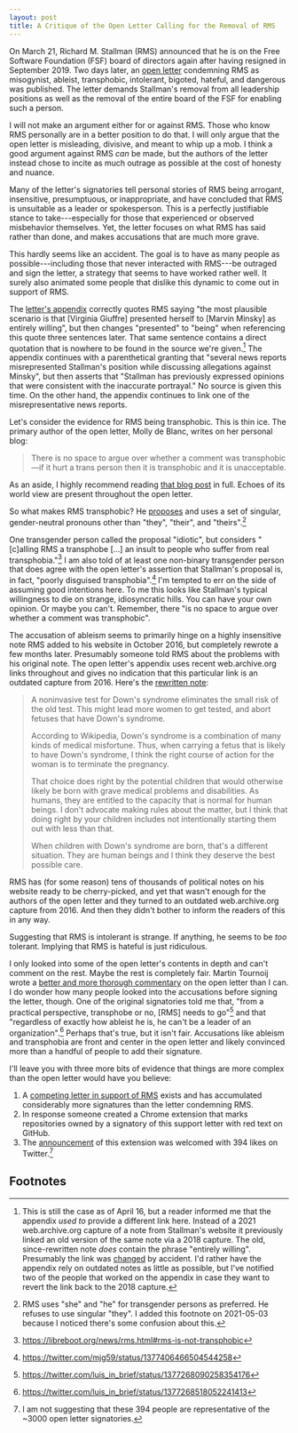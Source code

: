 ```yaml
---
layout: post
title: A Critique of the Open Letter Calling for the Removal of RMS
---
```


On March 21, Richard M. Stallman (RMS) announced that he is on the Free Software
Foundation (FSF) board of directors again after having resigned in September 2019.  Two
days later, an [open letter][] condemning RMS as misogynist, ableist, transphobic,
intolerant, bigoted, hateful, and dangerous was published.  The letter demands Stallman's
removal from all leadership positions as well as the removal of the entire board of the
FSF for enabling such a person.

I will not make an argument either for or against RMS.  Those who know RMS personally are
in a better position to do that.  I will only argue that the open letter is misleading,
divisive, and meant to whip up a mob.  I think a good argument against RMS *can* be made,
but the authors of the letter instead chose to incite as much outrage as possible at the
cost of honesty and nuance.

Many of the letter's signatories tell personal stories of RMS being arrogant, insensitive,
presumptuous, or inappropriate, and have concluded that RMS is unsuitable as a leader or
spokesperson.  This is a perfectly justifiable stance to take---especially for those that
experienced or observed misbehavior themselves.  Yet, the letter focuses on what RMS has
said rather than done, and makes accusations that are much more grave.

This hardly seems like an accident.  The goal is to have as many people as
possible---including those that never interacted with RMS---be outraged and sign the
letter, a strategy that seems to have worked rather well.  It surely also animated some
people that dislike this dynamic to come out in support of RMS.

The [letter's appendix][open-letter-appendix] correctly quotes RMS saying "the most
plausible scenario is that [Virginia Giuffre] presented herself to [Marvin Minsky] as
entirely willing", but then changes "presented" to "being" when referencing this quote
three sentences later.  That same sentence contains a direct quotation  that is nowhere to
be found in the source we're given.[^2021-04-16-update]
The appendix continues with a parenthetical granting
that "several news reports misrepresented Stallman's position while discussing allegations
against Minsky", but then asserts that "Stallman has previously expressed opinions that
were consistent with the inaccurate portrayal."  No source is given this time.  On the
other hand, the appendix continues to link one of the misrepresentative news reports.

Let's consider the evidence for RMS being transphobic.  This is thin ice.  The primary
author of the open letter, Molly de Blanc, writes on her personal blog:

> There is no space to argue over whether a comment was transphobic—if it hurt a trans
> person then it is transphobic and it is unacceptable.  

As an aside, I highly recommend reading [that blog post][] in full.  Echoes of its world
view are present throughout the open letter.

So what makes RMS transphobic?  He [proposes][genderless-pronouns] and uses a set of
singular, gender-neutral pronouns other than "they", "their", and
"theirs".[^2021-05-03-update]

One transgender person called the proposal "idiotic", but considers "[c]alling RMS a
transphobe […] an insult to people who suffer from real transphobia."[^leah-rowe] I am
also told of at least one non-binary transgender person that does agree with the open
letter's assertion that Stallman's proposal is, in fact, "poorly disguised
transphobia".[^fucking-transphobic] I'm tempted to err on the side of assuming good
intentions here.  To me this looks like Stallman's typical willingness to die on strange,
idiosyncratic hills.  You can have your own opinion.  Or maybe you can't.  Remember, there
"is no space to argue over whether a comment was transphobic".

The accusation of ableism seems to primarily hinge on a highly insensitive note RMS added
to his website in October 2016, but completely rewrote a few months later.  Presumably
someone told RMS about the problems with his original note.  The open letter's appendix
uses recent web.archive.org links throughout and gives no indication that this particular
link is an outdated capture from 2016.  Here's the [rewritten note][]:

>   A noninvasive test for Down's syndrome eliminates the small risk of the old test.
>   This might lead more women to get tested, and abort fetuses that have Down's syndrome.
>
>   According to Wikipedia, Down's syndrome is a combination of many kinds of medical
>   misfortune.  Thus, when carrying a fetus that is likely to have Down's syndrome, I
>   think the right course of action for the woman is to terminate the pregnancy.
>
>   That choice does right by the potential children that would otherwise likely be born
>   with grave medical problems and disabilities.  As humans, they are entitled to the
>   capacity that is normal for human beings.  I don't advocate making rules about the
>   matter, but I think that doing right by your children includes not intentionally
>   starting them out with less than that.
>
>   When children with Down's syndrome are born, that's a different situation.  They are
>   human beings and I think they deserve the best possible care.

RMS has (for some reason) tens of thousands of political notes on his website ready to be
cherry-picked, and yet that wasn't enough for the authors of the open letter and they
turned to an outdated web.archive.org capture from 2016.  And then they didn't bother to
inform the readers of this in any way.

Suggesting that RMS is intolerant is strange.  If anything, he seems to be *too* tolerant.
Implying that RMS is hateful is just ridiculous.

I only looked into some of the open letter's contents in depth and can't comment on the
rest.  Maybe the rest is completely fair.  Martin Tournoij wrote a [better and more
thorough commentary][Stallman isn't great, but not the devil] on the open letter than I
can.  I do wonder how many people looked into the accusations before signing the letter,
though.  One of the original signatories told me that, "from a practical perspective,
transphobe or no, [RMS] needs to go"[^luis-1] and that "regardless of exactly how ableist
he is, he can't be a leader of an organization".[^luis-2]  Perhaps that's true, but it
isn't fair.  Accusations like ableism and transphobia are front and center in the open
letter and likely convinced more than a handful of people to add their signature.

I'll leave you with three more bits of evidence that things are more complex than the open
letter would have you believe:

1.  A [competing letter in support of RMS][] exists and has accumulated considerably more
    signatures than the letter condemning RMS.
2.  In response someone created a Chrome extension that marks repositories owned by a
    signatory of this support letter with red text on GitHub.
3.  The [announcement][extension-announcement] of this extension was welcomed with 394
    likes on Twitter.[^twitter-response-clarification]

## Footnotes

[^2021-04-16-update]: This is still the case as of April 16, but a reader informed me that
    the appendix *used to* provide a different link here.  Instead of a 2021
    web.archive.org capture of a note from Stallman's website it previously linked an old
    version of the same note via a 2018 capture.  The old, since-rewritten note *does*
    contain the phrase "entirely willing".  Presumably the link was [changed][f7d04be] by
    accident.  I'd rather have the appendix rely on outdated notes as little as possible,
    but I've notified two of the people that worked on the appendix in case they want to
    revert the link back to the 2018 capture.

[^2021-05-03-update]: RMS uses "she" and "he" for transgender persons as preferred.  He
    refuses to use singular "they".  I added this footnote on 2021-05-03 because I noticed
    there's some confusion about this.

[^leah-rowe]: <https://libreboot.org/news/rms.html#rms-is-not-transphobic>
[^fucking-transphobic]: <https://twitter.com/mjg59/status/1377406466504544258>
[^luis-1]: <https://twitter.com/luis_in_brief/status/1377268090258354176>
[^luis-2]: <https://twitter.com/luis_in_brief/status/1377268518052241413>
[^twitter-response-clarification]: I am not suggesting that these 394 people are
    representative of the ~3000 open letter signatories.

[open letter]: https://rms-open-letter.github.io
[open-letter-appendix]: https://rms-open-letter.github.io/appendix
[that blog post]: http://deblanc.net/blog/2021/01/12/1028-words-on-free-software/
[genderless-pronouns]: https://www.stallman.org/articles/genderless-pronouns.html
[rewritten note]: https://stallman.org/archives/2016-sep-dec.html#31_October_2016_(Down's_syndrome)
[Stallman isn't great, but not the devil]: https://www.arp242.net/rms.html
[competing letter in support of RMS]: https://rms-support-letter.github.io
[extension-announcement]: https://twitter.com/aaronbassett/status/1376601712379764737
[f7d04be]: https://github.com/rms-open-letter/rms-open-letter.github.io/commit/f7d04be13369ec1f6933e8de8261d1dcfda4d430
